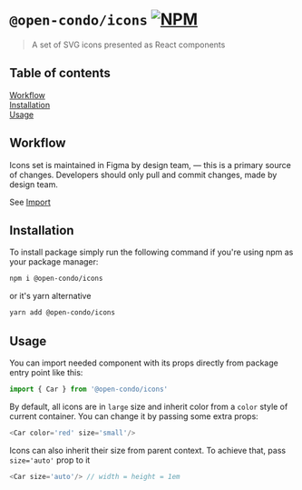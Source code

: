 [npm-badge-link]: https://img.shields.io/npm/v/@open-condo/icons?style=flat-square
[npm-pkg-link]: https://www.npmjs.com/package/@open-condo/icons

# `@open-condo/icons` [![NPM][npm-badge-link]][npm-pkg-link]
> A set of SVG icons presented as React components

 
## Table of contents
[Workflow](#workflow)\
[Installation](#installation)\
[Usage](#usage)

## Workflow

Icons set is maintained in Figma by design team, — this is a primary source of changes.
Developers should only pull and commit changes, made by design team.

See [Import](./docs/IMPORT.md)

## Installation

To install package simply run the following command if you're using npm as your package manager:
```bash
npm i @open-condo/icons
```
or it's yarn alternative
```bash
yarn add @open-condo/icons
```

## Usage
You can import needed component with its props directly from package entry point like this:
```typescript
import { Car } from '@open-condo/icons'
```

By default, all icons are in `large` size and inherit color from a `color` style of current container.
You can change it by passing some extra props:
```typescript jsx
<Car color='red' size='small'/>
```

Icons can also inherit their size from parent context. To achieve that, pass `size='auto'` prop to it
```typescript jsx
<Car size='auto'/> // width = height = 1em
```
